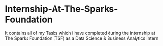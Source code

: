# Internship-At-The-Sparks-Foundation
It contains all of my Tasks which i have completed during the internship at The Sparks Foundation (TSF) as a Data Science &amp; Business Analytics intern
